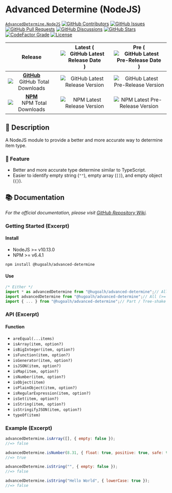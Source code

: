 # Advanced Determine (NodeJS)

[`AdvancedDetermine.NodeJS`](https://github.com/hugoalh-studio/advanced-determine-nodejs)
[![GitHub Contributors](https://img.shields.io/github/contributors/hugoalh-studio/advanced-determine-nodejs?label=Contributors&logo=github&logoColor=ffffff&style=flat-square)](https://github.com/hugoalh-studio/advanced-determine-nodejs/graphs/contributors)
[![GitHub Issues](https://img.shields.io/github/issues-raw/hugoalh-studio/advanced-determine-nodejs?label=Issues&logo=github&logoColor=ffffff&style=flat-square)](https://github.com/hugoalh-studio/advanced-determine-nodejs/issues)
[![GitHub Pull Requests](https://img.shields.io/github/issues-pr-raw/hugoalh-studio/advanced-determine-nodejs?label=Pull%20Requests&logo=github&logoColor=ffffff&style=flat-square)](https://github.com/hugoalh-studio/advanced-determine-nodejs/pulls)
[![GitHub Discussions](https://img.shields.io/github/discussions/hugoalh-studio/advanced-determine-nodejs?label=Discussions&logo=github&logoColor=ffffff&style=flat-square)](https://github.com/hugoalh-studio/advanced-determine-nodejs/discussions)
[![GitHub Stars](https://img.shields.io/github/stars/hugoalh-studio/advanced-determine-nodejs?label=Stars&logo=github&logoColor=ffffff&style=flat-square)](https://github.com/hugoalh-studio/advanced-determine-nodejs/stargazers)
[![CodeFactor Grade](https://img.shields.io/codefactor/grade/github/hugoalh-studio/advanced-determine-nodejs?label=Grade&logo=codefactor&logoColor=ffffff&style=flat-square)](https://www.codefactor.io/repository/github/hugoalh-studio/advanced-determine-nodejs)
[![License](https://img.shields.io/static/v1?label=License&message=MIT&style=flat-square)](./LICENSE.md)

| **Release** | **Latest** (![GitHub Latest Release Date](https://img.shields.io/github/release-date/hugoalh-studio/advanced-determine-nodejs?label=%20&style=flat-square)) | **Pre** (![GitHub Latest Pre-Release Date](https://img.shields.io/github/release-date-pre/hugoalh-studio/advanced-determine-nodejs?label=%20&style=flat-square)) |
|:-:|:-:|:-:|
| [**GitHub**](https://github.com/hugoalh-studio/advanced-determine-nodejs/releases) ![GitHub Total Downloads](https://img.shields.io/github/downloads/hugoalh-studio/advanced-determine-nodejs/total?label=%20&style=flat-square) | ![GitHub Latest Release Version](https://img.shields.io/github/release/hugoalh-studio/advanced-determine-nodejs?sort=semver&label=%20&style=flat-square) | ![GitHub Latest Pre-Release Version](https://img.shields.io/github/release/hugoalh-studio/advanced-determine-nodejs?include_prereleases&sort=semver&label=%20&style=flat-square) |
| [**NPM**](https://www.npmjs.com/package/@hugoalh/advanced-determine) ![NPM Total Downloads](https://img.shields.io/npm/dt/@hugoalh/advanced-determine?label=%20&style=flat-square) | ![NPM Latest Release Version](https://img.shields.io/npm/v/@hugoalh/advanced-determine/latest?label=%20&style=flat-square) | ![NPM Latest Pre-Release Version](https://img.shields.io/npm/v/@hugoalh/advanced-determine/pre?label=%20&style=flat-square) |

## 📝 Description

A NodeJS module to provide a better and more accurate way to determine item type.

### 🌟 Feature

- Better and more accurate type determine similar to TypeScript.
- Easier to identify empty string (`""`), empty array (`[]`), and empty object (`{}`).

## 📚 Documentation

*For the official documentation, please visit [GitHub Repository Wiki](https://github.com/hugoalh-studio/advanced-determine-nodejs/wiki).*

### Getting Started (Excerpt)

#### Install

- NodeJS >= v10.13.0
- NPM >= v6.4.1

```sh
npm install @hugoalh/advanced-determine
```

#### Use

```js
/* Either */
import * as advancedDetermine from "@hugoalh/advanced-determine";// All
import advancedDetermine from "@hugoalh/advanced-determine";// All (>= v7.0.1)
import { ... } from "@hugoalh/advanced-determine";// Part / Tree-shake
```

### API (Excerpt)

#### Function

- `areEqual(...items)`
- `isArray(item, option?)`
- `isBigInteger(item, option?)`
- `isFunction(item, option?)`
- `isGenerator(item, option?)`
- `isJSON(item, option?)`
- `isMap(item, option?)`
- `isNumber(item, option?)`
- `isObject(item)`
- `isPlainObject(item, option?)`
- `isRegularExpression(item, option?)`
- `isSet(item, option?)`
- `isString(item, option?)`
- `isStringifyJSON(item, option?)`
- `typeOf(item)`

### Example (Excerpt)

```js
advancedDetermine.isArray([], { empty: false });
//=> false

advancedDetermine.isNumber(8.31, { float: true, positive: true, safe: true });
//=> true

advancedDetermine.isString("", { empty: false });
//=> false

advancedDetermine.isString("Hello World", { lowerCase: true });
//=> false
```
